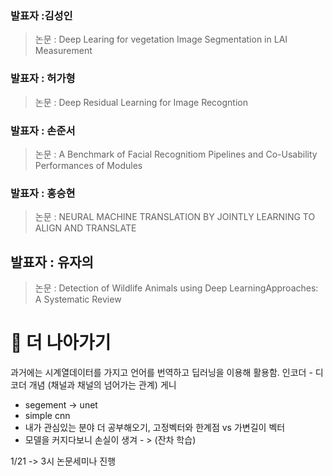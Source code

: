 ### 발표자 :김성인
>논문 : Deep Learing for vegetation Image Segmentation in LAI Measurement

### 발표자 : 허가형
>논문 : Deep Residual Learning for Image Recogntion

### 발표자 : 손준서
>논문 : A Benchmark of Facial Recognitiom Pipelines and Co-Usability Performances of Modules

### 발표자 : 홍승현
>논문 : NEURAL MACHINE TRANSLATION BY JOINTLY LEARNING TO ALIGN AND TRANSLATE

## 발표자 : 유자의
 > 논문 : Detection of Wildlife Animals using Deep LearningApproaches: A Systematic Review

# 📌 더 나아가기
과거에는 시계열데이터를 가지고 언어를 번역하고 딥러닝을 이용해 활용함.
인코더 - 디코더 개념 (채널과 채널의 넘어가는 관계)
게니
- segement -> unet
- simple cnn
- 내가 관심있는 분야 더 공부해오기, 고정벡터와 한계점 vs 가변길이 벡터
- 모델을 커지다보니 손실이 생겨 - > (잔차 학습)

1/21 -> 3시 논문세미나 진행